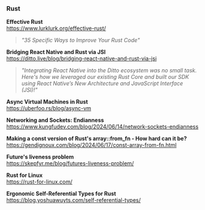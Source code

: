 ### Rust

**Effective Rust**  
https://www.lurklurk.org/effective-rust/

> _"35 Specific Ways to Improve Your Rust Code"_

**Bridging React Native and Rust via JSI**  
https://ditto.live/blog/bridging-react-native-and-rust-via-jsi

> _"Integrating React Native into the Ditto ecosystem was no small task. Here's
> how we leveraged our existing Rust Core and built our SDK using React Native’s
> New Architecture and JavaScript Interface (JSI)!"_

**Async Virtual Machines in Rust**  
https://uberfoo.rs/blog/async-vm

**Networking and Sockets: Endianness**  
https://www.kungfudev.com/blog/2024/06/14/network-sockets-endianness

**Making a const version of Rust's array::from_fn - How hard can it be?**  
https://gendignoux.com/blog/2024/06/17/const-array-from-fn.html

**Future's liveness problem**  
https://skepfyr.me/blog/futures-liveness-problem/

**Rust for Linux**  
https://rust-for-linux.com/

**Ergonomic Self-Referential Types for Rust**  
https://blog.yoshuawuyts.com/self-referential-types/
